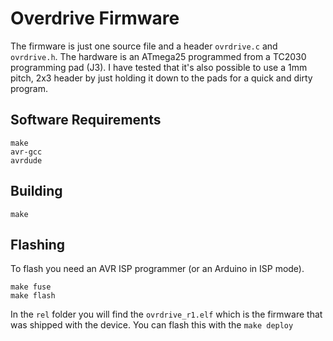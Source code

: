 # Overdrive Firmware
The firmware is just one source file and a header `ovrdrive.c` and `ovrdrive.h`. The hardware is an ATmega25 programmed from a TC2030 programming pad (J3). I have tested that it's also possible to use a 1mm pitch, 2x3 header by just holding it down to the pads for a quick and dirty program.

## Software Requirements
```
make
avr-gcc
avrdude
```

## Building
```
make
```

## Flashing
To flash you need an AVR ISP programmer (or an Arduino in ISP mode). 
```
make fuse
make flash
```
In the `rel` folder you will find the `ovrdrive_r1.elf` which is the firmware that was shipped with the device. You can flash this with the `make deploy`
